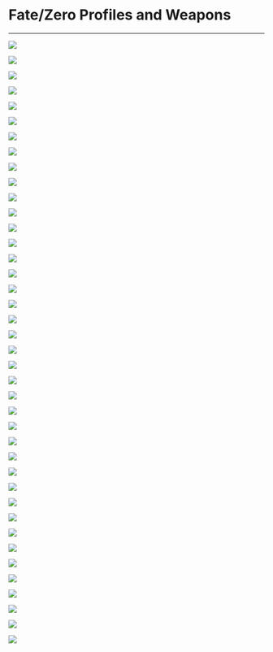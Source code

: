 # Fate/Zero Profiles and Weapons  
  
---  
  
![](https://i.imgur.com/VbTueq2.jpeg)  
  
![](https://i.imgur.com/ARgUPD9.jpeg)  
  
![](https://i.imgur.com/dst1inu.jpeg)  
  
![](https://i.imgur.com/p8lIGUm.jpeg)  
  
![](https://i.imgur.com/FOoaSSt.jpeg)  
  
![](https://i.imgur.com/WER9TSF.jpeg)  
  
![](https://i.imgur.com/4NW1AMB.jpeg)  
  
![](https://i.imgur.com/aGtZomh.jpeg)  
  
![](https://i.imgur.com/6Qbthsr.jpeg)  
  
![](https://i.imgur.com/5TgFGRE.jpeg)  
  
![](https://i.imgur.com/etp8QoZ.jpeg)  
  
![](https://i.imgur.com/kcKGPLJ.jpeg)  
  
![](https://i.imgur.com/9o0obQq.jpeg)  
  
![](https://i.imgur.com/Ij2FsPT.jpeg)  
  
![](https://i.imgur.com/QjM4RlU.jpeg)  
  
![](https://i.imgur.com/uyyYWyZ.jpeg)  
  
![](https://i.imgur.com/CMCcEht.jpeg)  
  
![](https://i.imgur.com/Xs2yQYU.jpeg)  
  
![](https://i.imgur.com/RQtShWl.jpeg)  
  
![](https://i.imgur.com/dp7iqR8.jpeg)  
  
![](https://i.imgur.com/vNXj2jv.jpeg)  
  
![](https://i.imgur.com/UCufRYl.jpeg)  
  
![](https://i.imgur.com/wZV5KK6.jpeg)  
  
![](https://i.imgur.com/pZj5Y2c.jpeg)  
  
![](https://i.imgur.com/PwUsoCu.jpeg)  
  
![](https://i.imgur.com/b9IU1wU.jpeg)  
  
![](https://i.imgur.com/RBprlh3.jpeg)  
  
![](https://i.imgur.com/60F8AIZ.jpeg)  
  
![](https://i.imgur.com/t98JHmJ.jpeg)  
  
![](https://i.imgur.com/raksHyR.jpeg)  
  
![](https://i.imgur.com/cD74Jep.jpeg)  
  
![](https://i.imgur.com/BhdVRZp.jpeg)  
  
![](https://i.imgur.com/z8Eftde.jpeg)  
  
![](https://i.imgur.com/encdeHR.jpeg)  
  
![](https://i.imgur.com/rL3Y3ug.jpeg)  
  
![](https://i.imgur.com/X3ymU0z.jpeg)  
  
![](https://i.imgur.com/9g47cil.jpeg)  
  
![](https://i.imgur.com/d8ZAXFd.jpeg)  
  
![](https://i.imgur.com/duYaX3G.jpeg)  
  
![](https://i.imgur.com/9ZyRTY5.jpeg)  
